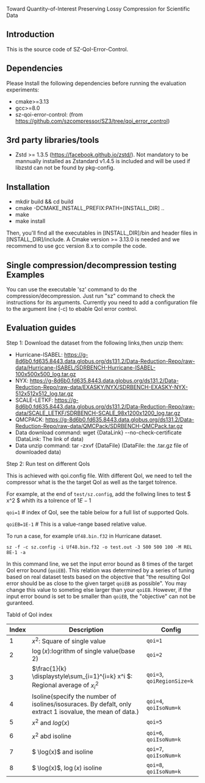 Toward Quantity-of-Interest Preserving Lossy Compression for Scientific Data
## Introduction

This is the source code of SZ-QoI-Error-Control. 
## Dependencies

Please Install the following dependencies before running the evaluation experiments:

* cmake>=3.13
* gcc>=8.0
* sz-qoi-error-control: (from https://github.com/szcompressor/SZ3/tree/qoi_error_control)

## 3rd party libraries/tools

* Zstd >= 1.3.5 (https://facebook.github.io/zstd/). Not mandatory to be mannually installed as Zstandard v1.4.5 is included and will be used if libzstd can not be found by
  pkg-config.

## Installation

* mkdir build && cd build
* cmake -DCMAKE_INSTALL_PREFIX:PATH=[INSTALL_DIR] ..
* make
* make install

Then, you'll find all the executables in [INSTALL_DIR]/bin and header files in [INSTALL_DIR]/include. A Cmake version >= 3.13.0 is needed and we recommend to use gcc version 8.x to compile the code. 

## Single compression/decompression testing Examples

You can use the executable 'sz' command to do the compression/decompression. Just run "sz" command to check the instructions for its arguments.
Currently you need to add a configuration file to the argument line (-c) to ebable QoI error control. 

## Evaluation guides

Step 1: Download the dataset from the following links,then unzip them:

* Hurricane-ISABEL: https://g-8d6b0.fd635.8443.data.globus.org/ds131.2/Data-Reduction-Repo/raw-data/Hurricane-ISABEL/SDRBENCH-Hurricane-ISABEL-100x500x500_log.tar.gz
* NYX: https://g-8d6b0.fd635.8443.data.globus.org/ds131.2/Data-Reduction-Repo/raw-data/EXASKY/NYX/SDRBENCH-EXASKY-NYX-512x512x512_log.tar.gz
* SCALE-LETKF: https://g-8d6b0.fd635.8443.data.globus.org/ds131.2/Data-Reduction-Repo/raw-data/SCALE_LETKF/SDRBENCH-SCALE_98x1200x1200_log.tar.gz
* QMCPACK: https://g-8d6b0.fd635.8443.data.globus.org/ds131.2/Data-Reduction-Repo/raw-data/QMCPack/SDRBENCH-QMCPack.tar.gz
* Data download command: wget {DataLink} --no-check-certificate (DataLink: The link of data)
* Data unzip command: tar -zxvf {DataFile} (DataFile: the .tar.gz file of downloaded data)

Step 2: Run test on different QoIs

This is achieved with qoi.config file. With different QoI, we need to tell the compressor what is the the target QoI as well as the target tolrence. 

For example, at the end of `test/sz.config`, add the follwing lines to test $ x^2 $ whith its a tolrence of $1E-1$

`qoi=1` # index of QoI, see the table below for a full list of supported QoIs. 

`qoiEB=1E-1`  # This is a value-range based relative value.

To run a case, for example `Uf48.bin.f32` in Hurricane dataset.


`sz -f -c sz.config -i Uf48.bin.f32 -o test.out -3 500 500 100 -M REL 8E-1 -a`

In this command line, we set the input error bound as 8 times of the target QoI error bound (`qoiEB`). This relation was determined by a series of tuning based on real dataset tests based on the objective that "the resulting QoI error should be as close to the given target `qoiEB` as possible". You may change this value to someting else larger than your `qoiEB`. However, if the input error bound is set to be smaller than `qoiEB`, the "objective" can not be guranteed. 



Tabld of QoI index 

| Index | Description | Config |
| --- | ---- |----| 
| 1 | $x^2$: Square of single value | `qoi=1` |
| 2 | $\log(x)$:logrithm of single value(base 2) | `qoi=2`
| 3 | $\frac{1}{k} \displaystyle\sum_{i=1}^{i=k} x^i $: Regional average of $x_i^2$| `qoi=3`, `qoiRegionSize=k`|
| 4 | Isoline(specify the number of isolines/isosuraces. By defalt, only extract $1$ isovalue, the mean of data.)| `qoi=4`, `qoiIsoNum=k`|
| 5 | $x^2$ and $log(x)$ | `qoi=5`|
| 6 | $x^2$ abd isoline | `qoi=6`, `qoiIsoNum=k`|
| 7 | $ \log(x)$ and isoline | `qoi=7`, `qoiIsoNum=k`|
| 8 | $ \log(x)$, $\log(x)$ isoline | `qoi=8`, `qoiIsoNum=k`|




